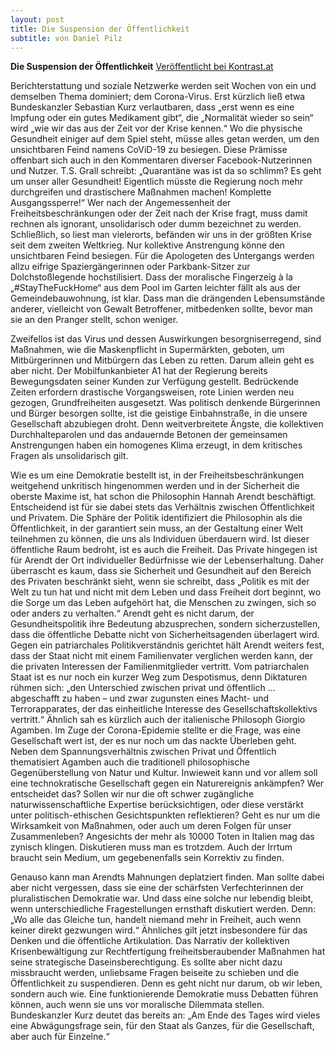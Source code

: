 ```yaml
---
layout: post
title: Die Suspension der Öffentlichkeit
subtitle: von Daniel Pilz
---
```


<b>Die Suspension der Öffentlichkeit</b>
[Veröffentlicht bei Kontrast.at]

Berichterstattung und soziale Netzwerke werden seit Wochen von ein und demselben Thema dominiert; dem Corona-Virus. Erst kürzlich ließ etwa Bundeskanzler Sebastian Kurz verlautbaren, dass „erst wenn es eine Impfung oder ein gutes Medikament gibt“, die „Normalität wieder so sein“ wird „wie wir das aus der Zeit vor der Krise kennen.“  Wo die physische Gesundheit einiger auf dem Spiel steht, müsse alles getan werden, um den unsichtbaren Feind namens CoViD-19 zu besiegen. Diese Prämisse offenbart sich auch in den Kommentaren diverser Facebook-Nutzerinnen und Nutzer. T.S. Grall schreibt: „Quarantäne was ist da so schlimm? Es geht um unser aller Gesundheit! Eigentlich müsste die Regierung noch mehr durchgreifen und drastischere Maßnahmen machen! Komplette Ausgangssperre!“ Wer nach der Angemessenheit der Freiheitsbeschränkungen oder der Zeit nach der Krise fragt, muss damit rechnen als ignorant, unsolidarisch oder dumm bezeichnet zu werden. Schließlich, so liest man vielerorts, befänden wir uns in der größten Krise seit dem zweiten Weltkrieg. Nur kollektive Anstrengung könne den unsichtbaren Feind besiegen. Für die Apologeten des Untergangs werden allzu eifrige Spaziergängerinnen oder Parkbank-Sitzer zur Dolchstoßlegende hochstilisiert. Dass der moralische Fingerzeig à la „#StayTheFuckHome“ aus dem Pool im Garten leichter fällt als aus der Gemeindebauwohnung, ist klar. Dass man die drängenden Lebensumstände anderer, vielleicht von Gewalt Betroffener, mitbedenken sollte, bevor man sie an den Pranger stellt, schon weniger. 

Zweifellos ist das Virus und dessen Auswirkungen besorgniserregend, sind Maßnahmen, wie die Maskenpflicht in Supermärkten, geboten, um Mitbürgerinnen und Mitbürgern das Leben zu retten. Darum allein geht es aber nicht. Der Mobilfunkanbieter A1 hat der Regierung bereits Bewegungsdaten seiner Kunden zur Verfügung gestellt. Bedrückende Zeiten erfordern drastische Vorgangsweisen, rote Linien werden neu gezogen, Grundfreiheiten ausgesetzt. Was politisch denkende Bürgerinnen und Bürger besorgen sollte, ist die geistige Einbahnstraße, in die unsere Gesellschaft abzubiegen droht. Denn weitverbreitete Ängste, die kollektiven Durchhalteparolen und das andauernde Betonen der gemeinsamen Anstrengungen haben ein homogenes Klima erzeugt, in dem kritisches Fragen als unsolidarisch gilt. 

Wie es um eine Demokratie bestellt ist, in der Freiheitsbeschränkungen weitgehend unkritisch hingenommen werden und in der Sicherheit die oberste Maxime ist, hat schon die Philosophin Hannah Arendt beschäftigt. Entscheidend ist für sie dabei stets das Verhältnis zwischen Öffentlichkeit und Privatem. Die Sphäre der Politik identifiziert die Philosophin als die Öffentlichkeit, in der garantiert sein muss, an der Gestaltung einer Welt teilnehmen zu können, die uns als Individuen überdauern wird. Ist dieser öffentliche Raum bedroht, ist es auch die Freiheit. Das Private hingegen ist für Arendt der Ort individueller Bedürfnisse wie der Lebenserhaltung. Daher überrascht es kaum, dass sie Sicherheit und Gesundheit auf den Bereich des Privaten beschränkt sieht, wenn sie schreibt, dass „Politik es mit der Welt zu tun hat und nicht mit dem Leben und dass Freiheit dort beginnt, wo die Sorge um das Leben aufgehört hat, die Menschen zu zwingen, sich so oder anders zu verhalten.“ Arendt geht es nicht darum, der Gesundheitspolitik ihre Bedeutung abzusprechen, sondern sicherzustellen, dass die öffentliche Debatte nicht von Sicherheitsagenden überlagert wird. Gegen ein patriarchales Politikverständnis gerichtet hält Arendt weiters fest, dass der Staat nicht mit einem Familienvater verglichen werden kann, der die privaten Interessen der Familienmitglieder vertritt. Vom patriarchalen Staat ist es nur noch ein kurzer Weg zum Despotismus, denn Diktaturen rühmen sich: „den Unterschied zwischen privat und öffentlich … abgeschafft zu haben – und zwar zugunsten eines Macht- und Terrorapparates, der das einheitliche Interesse des Gesellschaftskollektivs vertritt.“ Ähnlich sah es kürzlich auch der italienische Philosoph Giorgio Agamben. Im Zuge der Corona-Epidemie stellte er die Frage, was eine Gesellschaft wert ist, der es nur noch um das nackte Überleben geht. Neben dem Spannungsverhältnis zwischen Privat und Öffentlich thematisiert Agamben auch die traditionell philosophische Gegenüberstellung von Natur und Kultur. Inwieweit kann und vor allem soll eine technokratische Gesellschaft gegen ein Naturereignis ankämpfen? Wer entscheidet das? Sollen wir nur die oft schwer zugängliche naturwissenschaftliche Expertise berücksichtigen, oder diese verstärkt unter politisch-ethischen Gesichtspunkten reflektieren? Geht es nur um die Wirksamkeit von Maßnahmen, oder auch um deren Folgen für unser Zusammenleben? Angesichts der mehr als 10000 Toten in Italien mag das zynisch klingen. Diskutieren muss man es trotzdem. Auch der Irrtum braucht sein Medium, um gegebenenfalls sein Korrektiv zu finden.

Genauso kann man Arendts Mahnungen deplatziert finden. Man sollte dabei aber nicht vergessen, dass sie eine der schärfsten Verfechterinnen der pluralistischen Demokratie war. Und dass eine solche nur lebendig bleibt, wenn unterschiedliche Fragestellungen ernsthaft diskutiert werden. Denn: „Wo alle das Gleiche tun, handelt niemand mehr in Freiheit, auch wenn keiner direkt gezwungen wird.“ Ähnliches gilt jetzt insbesondere für das Denken und die öffentliche Artikulation. Das Narrativ der kollektiven Krisenbewältigung zur Rechtfertigung freiheitsberaubender Maßnahmen hat seine strategische Daseinsberechtigung. Es sollte aber nicht dazu missbraucht werden, unliebsame Fragen beiseite zu schieben und die Öffentlichkeit zu suspendieren. Denn es geht nicht nur darum, ob wir leben, sondern auch wie. Eine funktionierende Demokratie muss Debatten führen können, auch wenn sie uns vor moralische Dilemmata stellen. Bundeskanzler Kurz deutet das bereits an: „Am Ende des Tages wird vieles eine Abwägungsfrage sein, für den Staat als Ganzes, für die Gesellschaft, aber auch für Einzelne.“
 
 [Veröffentlicht bei Kontrast.at]: https://kontrast.at/die-suspension-der-oeffentlichkeit-eine-philosophische-betrachtung-der-coronakrise/



 


